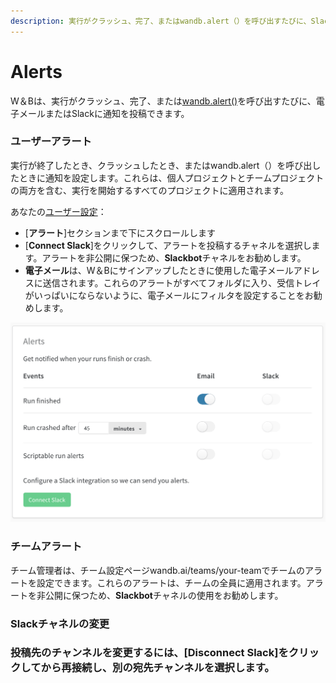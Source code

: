 ```yaml
---
description: 実行がクラッシュ、完了、またはwandb.alert（）を呼び出すたびに、Slack通知を受け取ります。
---
```


# Alerts

W＆Bは、実行がクラッシュ、完了、または[wandb.alert\(\)](/library/wandb.alert)を呼び出すたびに、電子メールまたはSlackに通知を投稿できます。

###  ユーザーアラート

実行が終了したとき、クラッシュしたとき、またはwandb.alert（）を呼び出したときに通知を設定します。これらは、個人プロジェクトとチームプロジェクトの両方を含む、実行を開始するすべてのプロジェクトに適用されます。

 あなたの[ユーザー設定](https://wandb.ai/settings)：

*  \[**アラート**\]セクションまで下にスクロールします
*  \[**Connect Slack**\]をクリックして、アラートを投稿するチャネルを選択します。アラートを非公開に保つため、**Slackbot**チャネルをお勧めします。
*  **電子メール**は、W＆Bにサインアップしたときに使用した電子メールアドレスに送信されます。これらのアラートがすべてフォルダに入り、受信トレイがいっぱいにならないように、電子メールにフィルタを設定することをお勧めします。

![](../../.gitbook/assets/demo-connect-slack.png)

### チームアラート

 チーム管理者は、チーム設定ページwandb.ai/teams/your-teamでチームのアラートを設定できます。これらのアラートは、チームの全員に適用されます。アラートを非公開に保つため、**Slackbot**チャネルの使用をお勧めします。

### Slackチャネルの変更

### 投稿先のチャンネルを変更するには、\[**Disconnect Slack**\]をクリックしてから再接続し、別の宛先チャンネルを選択します。

